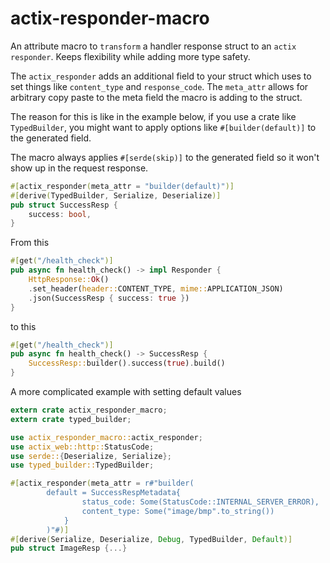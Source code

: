 # actix-responder-macro

An attribute macro to `transform` a handler response struct to an `actix responder`.
Keeps flexibility while adding more type safety.

The `actix_responder` adds an additional field to your struct which uses to set things
like `content_type` and `response_code`.
The `meta_attr` allows for arbitrary copy paste to the meta field
the macro is adding to the struct.

The reason for this is like in the example below, if you use 
a crate like `TypedBuilder`, you might want to apply options like
`#[builder(default)]` to the generated field.

The macro always applies `#[serde(skip)]` to the generated field 
so it won't show up in the request response. 

```rust
#[actix_responder(meta_attr = "builder(default)")]
#[derive(TypedBuilder, Serialize, Deserialize)]
pub struct SuccessResp {
    success: bool,
}
```


From this

```rust
#[get("/health_check")]
pub async fn health_check() -> impl Responder {
    HttpResponse::Ok()
    .set_header(header::CONTENT_TYPE, mime::APPLICATION_JSON)
    .json(SuccessResp { success: true })
}
```

to this

```rust
#[get("/health_check")]
pub async fn health_check() -> SuccessResp {
    SuccessResp::builder().success(true).build()
}
```


A more complicated example with setting default values

```rust
extern crate actix_responder_macro;
extern crate typed_builder;

use actix_responder_macro::actix_responder;
use actix_web::http::StatusCode;
use serde::{Deserialize, Serialize};
use typed_builder::TypedBuilder;

#[actix_responder(meta_attr = r#"builder(
        default = SuccessRespMetadata{
                status_code: Some(StatusCode::INTERNAL_SERVER_ERROR),
                content_type: Some("image/bmp".to_string())
            }
        )"#)]
#[derive(Serialize, Deserialize, Debug, TypedBuilder, Default)]
pub struct ImageResp {...}
```
